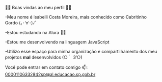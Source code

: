 🐱‍👓 Boas vindas ao meu perfil 🐱‍👓

-Meu nome é Isabelli Costa Moreira, mais conhecido como Cabritinho Gordo (｡･∀･)ﾉﾞ

-Estou estudando na Alura 🐱‍👤

-Estou me desenvolvendo na linguagem JavaScript

-Utilizo esse espaço para minha organização e compartilhamento dos meu projetos **mal** desenvolvidos (○｀ 3′○)

Você pode entrar em contato comigo 📫: 
00001106332842sp@al.educacao.sp.gob.br
